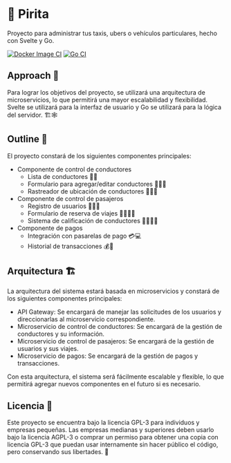 # 🚖 Pirita
Proyecto para administrar tus taxis, ubers o vehículos particulares, hecho con Svelte y Go.

[![Docker Image CI](https://github.com/UpVent/Pirita/actions/workflows/docker-image.yml/badge.svg)](https://github.com/UpVent/Pirita/actions/workflows/docker-image.yml)
[![Go CI](https://github.com/UpVent/Pirita/actions/workflows/go.yml/badge.svg)](https://github.com/UpVent/Pirita/actions/workflows/go.yml)

## Approach 🚀
Para lograr los objetivos del proyecto, se utilizará una arquitectura de microservicios, lo que permitirá una mayor escalabilidad y flexibilidad. Svelte se utilizará para la interfaz de usuario y Go se utilizará para la lógica del servidor. 🏗️🕸️

## Outline 📑
El proyecto constará de los siguientes componentes principales:

- Componente de control de conductores
  - Lista de conductores 🚕📝
  - Formulario para agregar/editar conductores 🚕📝📝
  - Rastreador de ubicación de conductores 🚕📍🚨
- Componente de control de pasajeros
  - Registro de usuarios 🙋‍♀️📝
  - Formulario de reserva de viajes 🙋‍♀️🚗📝
  - Sistema de calificación de conductores 🙋‍♀️🚗🌟
- Componente de pagos
  - Integración con pasarelas de pago 💳💻
  - Historial de transacciones 💰📝
  

## Arquitectura 🏗️
La arquitectura del sistema estará basada en microservicios y constará de los siguientes componentes principales:

- API Gateway: Se encargará de manejar las solicitudes de los usuarios y direccionarlas al microservicio correspondiente.
- Microservicio de control de conductores: Se encargará de la gestión de conductores y su información.
- Microservicio de control de pasajeros: Se encargará de la gestión de usuarios y sus viajes.
- Microservicio de pagos: Se encargará de la gestión de pagos y transacciones.

Con esta arquitectura, el sistema será fácilmente escalable y flexible, lo que permitirá agregar nuevos componentes en el futuro si es necesario.

## Licencia 📜

Este proyecto se encuentra bajo la licencia GPL-3 para individuos y empresas pequeñas. Las empresas medianas y superiores deben usarlo bajo la licencia AGPL-3 o comprar un permiso para obtener una copia con licencia GPL-3 que puedan usar internamente sin hacer público el código, pero conservando sus libertades. 💼
